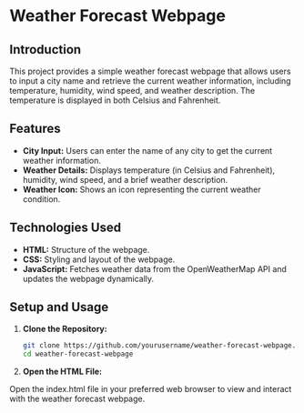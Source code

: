 # Weather Forecast Webpage

## Introduction

This project provides a simple weather forecast webpage that allows users to input a city name and retrieve the current weather information, including temperature, humidity, wind speed, and weather description. The temperature is displayed in both Celsius and Fahrenheit.

## Features

- **City Input:** Users can enter the name of any city to get the current weather information.
- **Weather Details:** Displays temperature (in Celsius and Fahrenheit), humidity, wind speed, and a brief weather description.
- **Weather Icon:** Shows an icon representing the current weather condition.

## Technologies Used

- **HTML:** Structure of the webpage.
- **CSS:** Styling and layout of the webpage.
- **JavaScript:** Fetches weather data from the OpenWeatherMap API and updates the webpage dynamically.

## Setup and Usage

1. **Clone the Repository:**

   ```bash
   git clone https://github.com/yourusername/weather-forecast-webpage.git
   cd weather-forecast-webpage
2. **Open the HTML File:**

Open the index.html file in your preferred web browser to view and interact with the weather forecast webpage.
